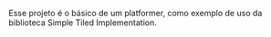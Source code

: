 Esse projeto é o básico de um platformer, como exemplo de uso da biblioteca Simple Tiled Implementation.
